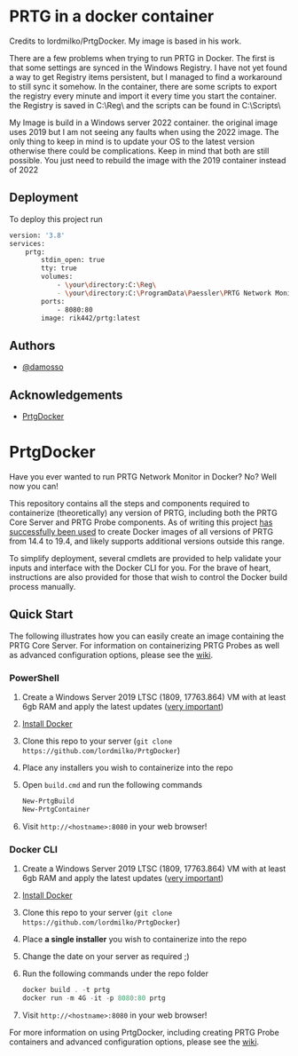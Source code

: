 
# PRTG in a docker container

Credits to lordmilko/PrtgDocker. My image is based in his work.


There are a few problems when trying to run PRTG in Docker. The first is that some settings are synced in the Windows Registry. I have not yet found a way to get Registry items persistent, but I managed to find a workaround to still sync it somehow. In the container, there are some scripts to export the registry every minute and import it every time you start the container. the Registry is saved in C:\Reg\ and the scripts can be found in C:\Scripts\

My Image is build in a Windows server 2022 container. the original image uses 2019 but I am not seeing any faults when using the 2022 image. The only thing to keep in mind is to update your OS to the latest version otherwise there could be complications.
Keep in mind that both are still possible. You just need to rebuild the image with the 2019 container instead of 2022


## Deployment

To deploy this project run

```bash
version: '3.8'
services:
    prtg:
        stdin_open: true
        tty: true
        volumes:
            - \your\directory:C:\Reg\
            - \your\directory:C:\ProgramData\Paessler\PRTG Network Monitor\
        ports:
            - 8080:80
        image: rik442/prtg:latest
```


## Authors

- [@damosso](https://github.com/Damosso/PrtgDocker)


## Acknowledgements

 - [PrtgDocker](https://github.com/lordmilko/PrtgDocker)




# PrtgDocker

Have you ever wanted to run PRTG Network Monitor in Docker? No? Well now you can!

This repository contains all the steps and components required to containerize (theoretically) any version of PRTG, including both the PRTG Core Server and PRTG Probe components. As of writing this project [has successfully been used](https://hub.docker.com/r/lordmilko/prtg) to create Docker images of all versions of PRTG from 14.4 to 19.4, and likely supports additional versions outside this range.

To simplify deployment, several cmdlets are provided to help validate your inputs and interface with the Docker CLI for you. For the brave of heart, instructions are also provided for those that wish to control the Docker build process manually.

## Quick Start

The following illustrates how you can easily create an image containing the PRTG Core Server. For information on containerizing PRTG Probes as well as advanced configuration options, please see the [wiki](https://github.com/lordmilko/PrtgDocker/wiki).

### PowerShell

1. Create a Windows Server 2019 LTSC (1809, 17763.864) VM with at least 6gb RAM and apply the latest updates ([very important](https://github.com/lordmilko/PrtgDocker/wiki/Image-Compatibility#windows-updates))
2. [Install Docker](https://github.com/lordmilko/PrtgDocker/wiki/Installing-Docker)
3. Clone this repo to your server (`git clone https://github.com/lordmilko/PrtgDocker`)
4. Place any installers you wish to containerize into the repo
5. Open `build.cmd` and run the following commands

   ```powershell
   New-PrtgBuild
   New-PrtgContainer
   ```

6. Visit `http://<hostname>:8080` in your web browser!

### Docker CLI

1. Create a Windows Server 2019 LTSC (1809, 17763.864) VM with at least 6gb RAM and apply the latest updates ([very important](https://github.com/lordmilko/PrtgDocker/wiki/Image-Compatibility#windows-updates))
2. [Install Docker](https://github.com/lordmilko/PrtgDocker/wiki/Installing-Docker)
3. Clone this repo to your server (`git clone https://github.com/lordmilko/PrtgDocker`)
4. Place **a single installer** you wish to containerize into the repo
5. Change the date on your server as required ;)
6. Run the following commands under the repo folder

   ```powershell
   docker build . -t prtg
   docker run -m 4G -it -p 8080:80 prtg
   ```

7. Visit `http://<hostname>:8080` in your web browser!

For more information on using PrtgDocker, including creating PRTG Probe containers and advanced configuration options, please see the [wiki](https://github.com/lordmilko/PrtgDocker/wiki).
